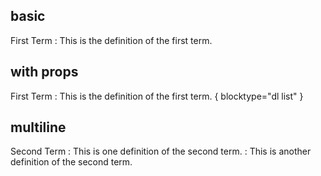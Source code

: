 ## basic

First Term
: This is the definition of the first term.

## with props

First Term
: This is the definition of the first term.
{ blocktype="dl list" }

## multiline

Second Term
: This is one definition of the second term.
: This is another definition of the second term.
